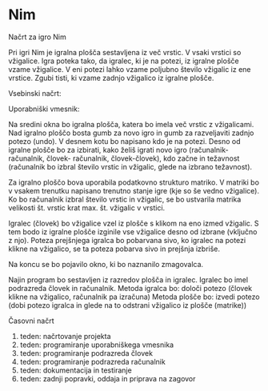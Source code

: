 # Nim
Načrt za igro Nim

Pri igri Nim je igralna plošča sestavljena iz več vrstic. V vsaki vrstici so vžigalice. Igra poteka tako, da igralec, ki je na potezi, iz igralne plošče vzame vžigalice. V eni potezi lahko vzame poljubno število vžigalic iz ene vrstice. Zgubi tisti, ki vzame zadnjo vžigalico iz igralne plošče. 

Vsebinski načrt:

Uporabniški vmesnik:

Na sredini okna bo igralna plošča, katera bo imela več vrstic z vžigalicami. Nad igralno ploščo bosta gumb za novo igro in gumb za razveljaviti zadnjo potezo (undo). V desnem kotu bo  napisano kdo je na potezi.  Desno od igralne plošče bo za izbirati, kako želiš igrati novo igro (računalnik- računalnik, človek- računalnik, človek-človek), kdo začne in težavnost (računalnik bo izbral število vrstic in vžigalic, glede na izbrano težavnost). 

Za igralno ploščo bova uporabila podatkovno strukturo matriko. V matriki bo v vsakem trenutku napisano trenutno stanje igre (kje so še vedno vžigalice). Ko bo računalnik izbral število vrstic in vžigalic, se bo ustvarila matrika velikosti št. vrstic krat max. št. vžigalic v vrstici. 

Igralec (človek) bo vžigalice vzel iz plošče s klikom na eno izmed vžigalic. S tem bodo iz igralne plošče izginile vse vžigalice desno od izbrane (vključno z njo). Poteza prejšnjega igralca bo pobarvana sivo, ko igralec na potezi klikne na vžigalico, se ta poteza pobarva sivo in prejšnja izbriše. 

Na koncu se bo pojavilo okno, ki bo naznanilo zmagovalca.

Najin program bo sestavljen iz  razredov  plošča in igralec. Igralec bo imel podrazreda človek in računalnik. 
Metoda igralca bo: določi potezo (človek klikne na vžigalico, računalnik pa izračuna)
Metoda plošče bo: izvedi potezo (dobi potezo igralca in glede na to odstrani vžigalico iz plošče (matrike))

Časovni načrt

1. teden: načrtovanje projekta
2. teden: programiranje uporabniškega vmesnika
3. teden: programiranje podrazreda človek
4. teden: programiranje podrazreda računalnik
5. teden: dokumentacija in testiranje
6. teden: zadnji popravki, oddaja in priprava na zagovor
